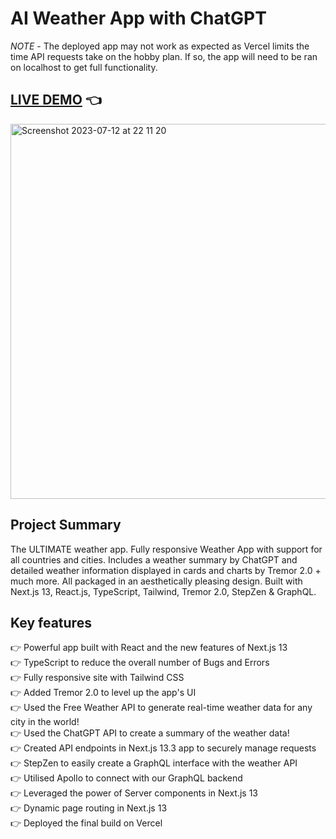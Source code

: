 # AI Weather App with ChatGPT

_NOTE_ - The deployed app may not work as expected as Vercel limits the time API requests take on the hobby plan. If so, the app will need to be ran on localhost to get full functionality.

## [LIVE DEMO](ai-weather-h6oa261ko-ssgkash-gmailcom.vercel.app) :point_left:

<img width="600" alt="Screenshot 2023-07-12 at 22 11 20" src="https://github.com/shivsgkashyap/ai-weather-app/assets/89941894/edb81474-15d0-45af-8d54-6031abaaf7df">

## Project Summary


The ULTIMATE weather app. Fully responsive Weather App with support for all countries and cities. Includes a weather summary by ChatGPT and detailed weather information displayed in cards and charts by Tremor 2.0 + much more. All packaged in an aesthetically pleasing design. Built with Next.js 13, React.js, TypeScript, Tailwind, Tremor 2.0, StepZen & GraphQL.

## Key features

👉 Powerful app built with React and the new features of Next.js 13  
👉 TypeScript to reduce the overall number of Bugs and Errors  
👉 Fully responsive site with Tailwind CSS  
👉 Added Tremor 2.0 to level up the app's UI  
👉 Used the Free Weather API to generate real-time weather data for any city in the world!  
👉 Used the ChatGPT API to create a summary of the weather data!  
👉 Created API endpoints in Next.js 13.3 app to securely manage requests  
👉 StepZen to easily create a GraphQL interface with the weather API  
👉 Utilised Apollo to connect with our GraphQL backend  
👉 Leveraged the power of Server components in Next.js 13  
👉 Dynamic page routing in Next.js 13  
👉 Deployed the final build on Vercel
